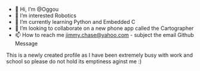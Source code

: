 - 👋 Hi, I’m @Oggou
- 👀 I’m interested Robotics
- 🌱 I’m currently learning Python and Embedded C
- 💞️ I’m looking to collaborate on a new phone app called the Cartographer
- 📫 How to reach me jimmy.chase@yahoo.com - subject the email Github Message

This is a newly created profile as I have been extremely busy with work and school so please do not hold its emptiness aginst me :)

<!---
Oggou/Oggou is a ✨ special ✨ repository because its `README.md` (this file) appears on your GitHub profile.
You can click the Preview link to take a look at your changes.
--->
